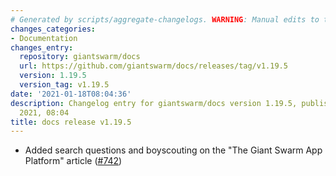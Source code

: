 ```yaml
---
# Generated by scripts/aggregate-changelogs. WARNING: Manual edits to this files will be overwritten.
changes_categories:
- Documentation
changes_entry:
  repository: giantswarm/docs
  url: https://github.com/giantswarm/docs/releases/tag/v1.19.5
  version: 1.19.5
  version_tag: v1.19.5
date: '2021-01-18T08:04:36'
description: Changelog entry for giantswarm/docs version 1.19.5, published on 18 January
  2021, 08:04
title: docs release v1.19.5
---
```


- Added search questions and boyscouting on the "The Giant Swarm App Platform" article ([#742](https://github.com/giantswarm/docs/pull/742))
